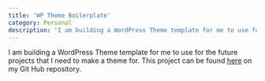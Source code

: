 ```yaml
---
title: 'WP Theme Boilerplate'
category: Personal
description: 'I am building a WordPress Theme template for me to use for the future projects that I need to make a theme for.'
---
```


I am building a WordPress Theme template for me to use for the future projects that I need to make a theme for. This project can be found [here](https://github.com/Brettanda/Wordpress_template) on my Git Hub repository.